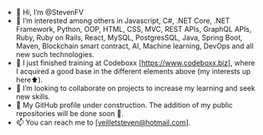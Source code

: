 - 👋 Hi, I’m @StevenFV
- 👀 I’m interested among others in Javascript, C#, .NET Core, .NET Framework, Python, OOP, HTML, CSS, MVC, REST APIs, GraphQL APIs, Ruby, Ruby on Rails, React, MySQL, PostgresSQL, Java, Spring Boot, Maven, Blockchain smart contract, AI, Machine learning, DevOps and all new such technologies.
- 🌱 I just finished training at Codeboxx [https://www.codeboxx.biz], where I acquired a good base in the different elements above (my interests up here⬆️).
- 💞️ I’m looking to collaborate on projects to increase my learning and seek new skills.
- 👷 My GitHub profile under construction. The addition of my public repositories will be done soon 🙂.
- 📫 You can reach me to [veilletsteven@hotmail.com].

<!---
StevenFV/StevenFV is a ✨ special ✨ repository because its `README.md` (this file) appears on your GitHub profile.
You can click the Preview link to take a look at your changes.
--->
